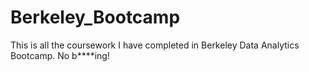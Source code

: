 # Berkeley_Bootcamp
This is all the coursework I have completed in Berkeley Data Analytics Bootcamp. No b****ing!
